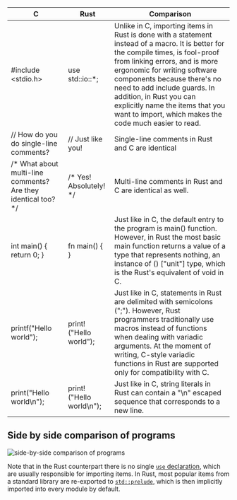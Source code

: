 | C | Rust | Comparison |
|---|---|---|
| #include <stdio.h> | use std::io::*; | Unlike in C, importing items in Rust is done with a statement instead of a macro. It is better for the compile times, is fool-proof from linking errors, and is more ergonomic for writing software components because there's no need to add include guards. In addition, in Rust you can explicitly name the items that you want to import, which makes the code much easier to read. |
| // How do you do single-line comments?  | // Just like you! | Single-line comments in Rust and C are identical |
| /* What about multi-line comments?    Are they identical too? */ | /* Yes!    Absolutely! */ | Multi-line comments in Rust and C are identical as well. |
| int main() {   return 0; } | fn main() { } | Just like in C, the default entry to the program is main() function. However, in Rust the most basic main function returns a value of a type that represents nothing, an instance of () ["unit"] type, which is the Rust's equivalent of void in C. |
| printf("Hello world"); | print!("Hello world"); | Just like in C, statements in Rust are delimited with semicolons (";"). However, Rust programmers traditionally use macros instead of functions when dealing with variadic arguments. At the moment of writing, C-style variadic functions in Rust are supported only for compatibility with C. |
| print("Hello world\n"); | print!("Hello world\n"); | Just like in C, string literals in Rust can contain a "\n" escaped sequence that corresponds to a new line. |

## Side by side comparison of programs

![side-by-side comparison of programs](https://i.imgur.com/w9lXVGh.png)

Note that in the Rust counterpart there is no single [`use` declaration](https://doc.rust-lang.org/reference/items/use-declarations.html), which are usually responsible for importing items. In Rust, most popular items from a standard library are re-exported to [`std::prelude`](https://doc.rust-lang.org/std/prelude/index.html), which is then implicitly imported into every module by default.
